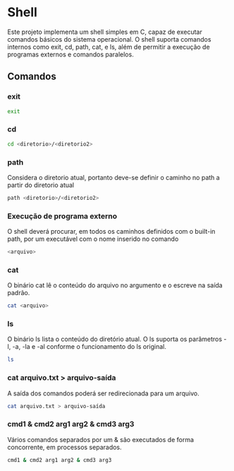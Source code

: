 # Shell

Este projeto implementa um shell simples em C, capaz de executar comandos básicos do sistema operacional. O shell suporta comandos internos como exit, cd, path, cat, e ls, além de permitir a execução de programas externos e comandos paralelos.

## Comandos 
### exit
```sh
exit
```
### cd <diretorio>
```sh
cd <diretorio>/<diretorio2>
```
### path <diretorio>
Considera o diretorio atual, portanto deve-se definir o caminho no path a partir do diretorio atual
```sh
path <diretorio>/<diretorio2>
```
### Execução de programa externo
O shell deverá procurar, em todos os caminhos definidos com o built-in path, por um executável com o nome inserido no comando
```sh
<arquivo>
```
### cat <arquivo>
O binário cat <arquivo> lê o conteúdo do arquivo no argumento e o escreve na saída padrão.
```sh
cat <arquivo>
```
### ls
O binário ls lista o conteúdo do diretório atual. O ls suporta os parâmetros -l, -a, -la e -al conforme o funcionamento do ls original.
```sh
ls 
```
### cat arquivo.txt > arquivo-saída
A saída dos comandos poderá ser redirecionada para um arquivo.
```sh
cat arquivo.txt > arquivo-saída
```
### cmd1 & cmd2 arg1 arg2 & cmd3 arg3
Vários comandos separados por um & são executados de forma concorrente, em processos separados.
```sh
cmd1 & cmd2 arg1 arg2 & cmd3 arg3
```
